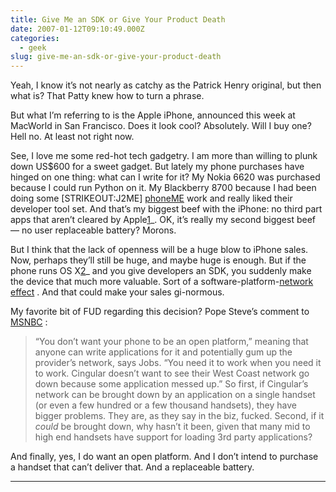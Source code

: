 ```yaml
---
title: Give Me an SDK or Give Your Product Death
date: 2007-01-12T09:10:49.000Z
categories:
  - geek
slug: give-me-an-sdk-or-give-your-product-death
---
```

Yeah, I know it’s not nearly as catchy as the Patrick Henry original, but then what is? That Patty knew how to turn a phrase.

But what I’m referring to is the Apple iPhone, announced this week at MacWorld in San Francisco. Does it look cool? Absolutely. Will I buy one? Hell no. At least not right now.

See, I love me some red-hot tech gadgetry. I am more than willing to plunk down <span class="caps">US</span>$600 for a sweet gadget. But lately my phone purchases have hinged on one thing: what can I write for it? My Nokia 6620 was purchased because I could run Python on it. My Blackberry 8700 because I had been doing some [<span class="caps">STRIKEOUT</span>:<span class="caps">J2ME</span>] [phoneME][1]  work and really liked their developer tool set. And that’s my biggest beef with the iPhone: no third part apps that aren’t cleared by Apple[1]_. <span class="caps">OK</span>, it’s really my second biggest beef — no user replaceable battery? Morons.

But I think that the lack of openness will be a huge blow to iPhone sales. Now, perhaps they’ll still be huge, and maybe huge is enough. But if the phone runs <span class="caps">OS</span> X[2]_ and you give developers an <span class="caps">SDK</span>, you suddenly make the device that much more valuable. Sort of a software-platform-[network effect][2] . And that could make your sales gi-normous.

My favorite bit of <span class="caps">FUD</span> regarding this decision? Pope Steve’s comment to [<span class="caps">MSNBC</span>][3] :

> “You don’t want your phone to be an open platform,” meaning that anyone can write applications for it and potentially gum up the provider’s network, says Jobs. “You need it to work when you need it to work. Cingular doesn’t want to see their West Coast network go down because some application messed up.”
So first, if Cingular’s network can be brought down by an application on a single handset (or even a few hundred or a few thousand handsets), they have bigger problems. They are, as they say in the biz, fucked. Second, if it _could_ be brought down, why hasn’t it been, given that many mid to high end handsets have support for loading 3rd party applications?

And finally, yes, I do want an open platform. And I don’t intend to purchase a handset that can’t deliver that. And a replaceable battery.

<hr class="docutils" />



 [1]: https://phoneme.dev.java.net/
 [2]: http://en.wikipedia.org/wiki/Network_effect
 [3]: http://www.msnbc.msn.com/id/16566968/site/newsweek/
